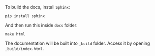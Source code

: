 To build the docs, install `Sphinx`:

```commandline
pip install sphinx
```

And then run this inside `docs` folder:

```commandline
make html
```

The documentation will be built into `_build` folder. Access it by opening `_build/index.html`. 

